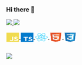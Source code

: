 ### Hi there 👋

<div>
  <a href="https://github.com/01muriloferreira">
  <img height="120em" src="https://github-readme-stats.vercel.app/api?username=01muriloferreira&show_icons=true&theme=dark&include_all_commits=true&count_private=true"/>
  <img height="120em" src="https://github-readme-stats.vercel.app/api/top-langs/?username=01muriloferreira&layout=compact&langs_count=5&theme=dark"/>
</div>
<div style="display: inline_block"><br>
  <img align="center" alt="muriloferreira01-Js" height="25" width="35" src="https://raw.githubusercontent.com/devicons/devicon/master/icons/javascript/javascript-plain.svg">
  <img align="center" alt="muriloferreira01-Ts" height="25" width="35" src="https://raw.githubusercontent.com/devicons/devicon/master/icons/typescript/typescript-plain.svg">
  <img align="center" alt="muriloferreira01-React" height="25" width="35" src="https://raw.githubusercontent.com/devicons/devicon/master/icons/react/react-original.svg">
  <img align="center" alt="muriloferreira01-HTML" height="25" width="35" src="https://raw.githubusercontent.com/devicons/devicon/master/icons/html5/html5-original.svg">
  <img align="center" alt="muriloferreira01-CSS" height="25" width="35" src="https://raw.githubusercontent.com/devicons/devicon/master/icons/css3/css3-original.svg">
</div>
  
  ##
  
<div>
  <a href="" target="_blank"><img src="https://img.shields.io/badge/LinkedIn-0077B5?style=for-the-badge&logo=linkedin&logoColor=white" target="_blank"></a> 
</div>
